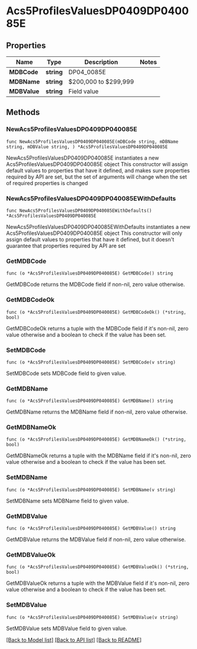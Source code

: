 # Acs5ProfilesValuesDP0409DP040085E

## Properties

Name | Type | Description | Notes
------------ | ------------- | ------------- | -------------
**MDBCode** | **string** | DP04_0085E | 
**MDBName** | **string** | $200,000 to $299,999 | 
**MDBValue** | **string** | Field value | 

## Methods

### NewAcs5ProfilesValuesDP0409DP040085E

`func NewAcs5ProfilesValuesDP0409DP040085E(mDBCode string, mDBName string, mDBValue string, ) *Acs5ProfilesValuesDP0409DP040085E`

NewAcs5ProfilesValuesDP0409DP040085E instantiates a new Acs5ProfilesValuesDP0409DP040085E object
This constructor will assign default values to properties that have it defined,
and makes sure properties required by API are set, but the set of arguments
will change when the set of required properties is changed

### NewAcs5ProfilesValuesDP0409DP040085EWithDefaults

`func NewAcs5ProfilesValuesDP0409DP040085EWithDefaults() *Acs5ProfilesValuesDP0409DP040085E`

NewAcs5ProfilesValuesDP0409DP040085EWithDefaults instantiates a new Acs5ProfilesValuesDP0409DP040085E object
This constructor will only assign default values to properties that have it defined,
but it doesn't guarantee that properties required by API are set

### GetMDBCode

`func (o *Acs5ProfilesValuesDP0409DP040085E) GetMDBCode() string`

GetMDBCode returns the MDBCode field if non-nil, zero value otherwise.

### GetMDBCodeOk

`func (o *Acs5ProfilesValuesDP0409DP040085E) GetMDBCodeOk() (*string, bool)`

GetMDBCodeOk returns a tuple with the MDBCode field if it's non-nil, zero value otherwise
and a boolean to check if the value has been set.

### SetMDBCode

`func (o *Acs5ProfilesValuesDP0409DP040085E) SetMDBCode(v string)`

SetMDBCode sets MDBCode field to given value.


### GetMDBName

`func (o *Acs5ProfilesValuesDP0409DP040085E) GetMDBName() string`

GetMDBName returns the MDBName field if non-nil, zero value otherwise.

### GetMDBNameOk

`func (o *Acs5ProfilesValuesDP0409DP040085E) GetMDBNameOk() (*string, bool)`

GetMDBNameOk returns a tuple with the MDBName field if it's non-nil, zero value otherwise
and a boolean to check if the value has been set.

### SetMDBName

`func (o *Acs5ProfilesValuesDP0409DP040085E) SetMDBName(v string)`

SetMDBName sets MDBName field to given value.


### GetMDBValue

`func (o *Acs5ProfilesValuesDP0409DP040085E) GetMDBValue() string`

GetMDBValue returns the MDBValue field if non-nil, zero value otherwise.

### GetMDBValueOk

`func (o *Acs5ProfilesValuesDP0409DP040085E) GetMDBValueOk() (*string, bool)`

GetMDBValueOk returns a tuple with the MDBValue field if it's non-nil, zero value otherwise
and a boolean to check if the value has been set.

### SetMDBValue

`func (o *Acs5ProfilesValuesDP0409DP040085E) SetMDBValue(v string)`

SetMDBValue sets MDBValue field to given value.



[[Back to Model list]](../README.md#documentation-for-models) [[Back to API list]](../README.md#documentation-for-api-endpoints) [[Back to README]](../README.md)


